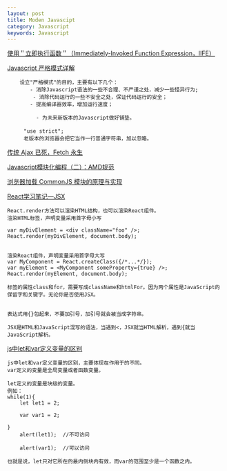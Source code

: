 ```yaml
---
layout: post
title: Moden Javascipt
category: Javascript
keywords: Javascript
---
```


[使用＂立即执行函数＂（Immediately-Invoked Function Expression，IIFE）](http://www.ithao123.cn/content-5615777.html)

[Javascript 严格模式详解](http://www.ruanyifeng.com/blog/2013/01/javascript_strict_mode.html)

```
	设立"严格模式"的目的，主要有以下几个：
	　　- 消除Javascript语法的一些不合理、不严谨之处，减少一些怪异行为;
　　	   - 消除代码运行的一些不安全之处，保证代码运行的安全；
	　　- 提高编译器效率，增加运行速度；

　　		- 为未来新版本的Javascript做好铺垫。

　　	"use strict";	
　　	老版本的浏览器会把它当作一行普通字符串，加以忽略。
```
[传统 Ajax 已死，Fetch 永生](https://segmentfault.com/a/1190000003810652)

[Javascript模块化编程（二）：AMD规范](http://www.ruanyifeng.com/blog/2012/10/asynchronous_module_definition.html)


[浏览器加载 CommonJS 模块的原理与实现](http://www.ruanyifeng.com/blog/2015/05/commonjs-in-browser.html)

[React学习笔记—JSX](https://segmentfault.com/a/1190000002646155)

	React.render方法可以渲染HTML结构，也可以渲染React组件。
	渲染HTML标签，声明变量采用首字母小写
	
	var myDivElement = <div className="foo" />;
	React.render(myDivElement, document.body);
	
	
	渲染React组件，声明变量采用首字母大写
	var MyComponent = React.createClass({/*...*/});
	var myElement = <MyComponent someProperty={true} />;
	React.render(myElement, document.body);
	
	标签的属性class和for，需要写成className和htmlFor。因为两个属性是JavaScript的保留字和关键字。无论你是否使用JSX。
	
	
	表达式用{}包起来，不要加引号，加引号就会被当成字符串。

	JSX是HTML和JavaScript混写的语法，当遇到<，JSX就当HTML解析，遇到{就当JavaScript解析。



[js中let和var定义变量的区别](http://zhidao.baidu.com/question/329685205173520085.html)

	js中let和var定义变量的区别，主要体现在作用于的不同。
	var定义的变量是全局变量或者函数变量。

	let定义的变量是块级的变量。
	例如：
	while(1){
    	let let1 = 2;

    	var var1 = 2;

	}
    	alert(let1);  //不可访问

	    alert(var1);  //可以访问

	也就是说，let只对它所在的最内侧块内有效，而var的范围至少是一个函数之内。